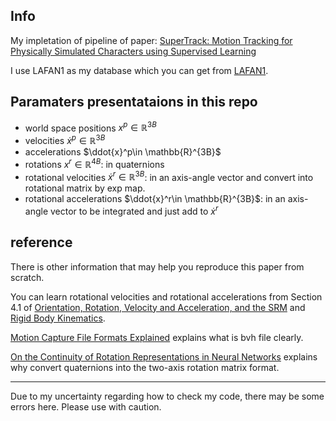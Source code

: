 ## Info
My impletation of pipeline of paper: [SuperTrack: Motion Tracking for Physically Simulated Characters using Supervised Learning](https://theorangeduck.com/media/uploads/other_stuff/SuperTrack.pdf)


I use LAFAN1 as my database which you can get from [LAFAN1](https://github.com/ubisoft/ubisoft-laforge-animation-dataset).


## Paramaters presentataions in this repo
- world space positions $x^p\in \mathbb{R}^{3B}$
- velocities $\dot{x}^p\in \mathbb{R}^{3B}$
- accelerations $\ddot{x}^p\in \mathbb{R}^{3B}$
- rotations $x^r\in \mathbb{R}^{4B}$: in quaternions
- rotational velocities $\dot{x}^r\in \mathbb{R}^{3B}$: in an axis-angle vector and convert into rotational matrix by exp map.
- rotational accelerations $\ddot{x}^r\in \mathbb{R}^{3B}$: in an axis-angle vector to be integrated and just add to $\dot{x}^r$


## reference
There is other information that may help you reproduce this paper from scratch.

You can learn rotational velocities and rotational accelerations from Section 4.1 of [Orientation, Rotation, Velocity and Acceleration, and the SRM](https://www.sedris.org/wg8home/Documents/WG80485.pdf) and [Rigid Body Kinematics](https://ocw.mit.edu/courses/16-07-dynamics-fall-2009/419be4d742e628d70acfbc5496eab967_MIT16_07F09_Lec25.pdf).

[Motion Capture File Formats Explained](http://staffwww.dcs.shef.ac.uk/people/S.Maddock/publications/Motion%20Capture%20File%20Formats%20Explained.pdf) explains what is bvh file clearly.

[On the Continuity of Rotation Representations in Neural Networks](https://arxiv.org/pdf/1812.07035.pdf) explains why convert quaternions into the two-axis rotation matrix format.

---
Due to my uncertainty regarding how to check my code, there may be some errors here. Please use with caution.